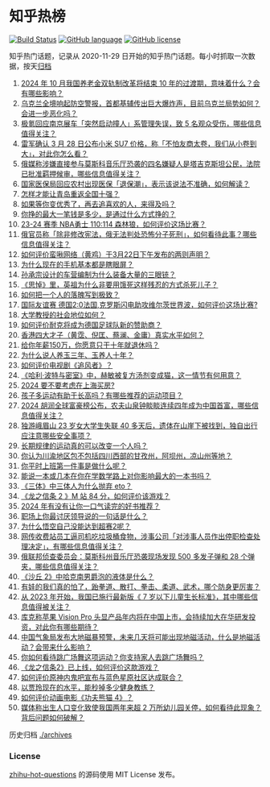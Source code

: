 # 知乎热榜
[![Build Status](https://github.com/ToWeLong/zhihu-hot-questions/workflows/CI/badge.svg)](https://github.com/ToWeLong/zhihu-hot-questions/actions)
[![GitHub language](https://img.shields.io/badge/language-golang-orange.svg)](https://golang.org/)
[![GitHub license](https://img.shields.io/github/license/ToWeLong/zhihu-hot-questions)](https://github.com/ToWeLong/zhihu-hot-questions/blob/main/LICENSE)

知乎热门话题，记录从 2020-11-29 日开始的知乎热门话题。每小时抓取一次数据，按天[归档](./archives)

<!-- BEGIN -->

1. [2024 年 10 月我国养老金双轨制改革将结束 10 年的过渡期，意味着什么？会有哪些影响？](https://www.zhihu.com/question/650009763)
1. [乌克兰全境响起防空警报，首都基辅传出巨大爆炸声，目前乌克兰局势如何？会进一步恶化吗？](https://www.zhihu.com/question/649933323)
1. [极氪回应南京展车「突然启动撞人」系管理失误，致 5 名观众受伤，哪些信息值得关注？](https://www.zhihu.com/question/650007209)
1. [雷军确认 3 月 28 日公布小米 SU7 价格，称「不怕友商太卷，我们从小卷到大」，对此你怎么看？](https://www.zhihu.com/question/649961422)
1. [俄媒称涉嫌直接参与莫斯科音乐厅恐袭的四名嫌疑人是塔吉克斯坦公民，法院已批准羁押候审，哪些信息值得关注？](https://www.zhihu.com/question/650008778)
1. [国家医保局回应农村出现医保「退保潮」，表示该说法不准确，如何解读？](https://www.zhihu.com/question/650011379)
1. [怎样才能让青岛重返全国十强？](https://www.zhihu.com/question/649595836)
1. [如果等你变优秀了，再去追喜欢的人，来得及吗？](https://www.zhihu.com/question/644666660)
1. [你挣的最大一笔钱是多少，是通过什么方式挣的？](https://www.zhihu.com/question/625908159)
1. [23-24 赛季 NBA勇士 110:114 森林狼，如何评价这场比赛？](https://www.zhihu.com/question/650007997)
1. [俄官员称「除非修改宪法，俄无法判处恐怖分子死刑」，如何看待此事？哪些信息值得关注？](https://www.zhihu.com/question/650023132)
1. [如何评价蛮啾网络（黄鸡）于3月22日下午发布的两则声明？](https://www.zhihu.com/question/649668065)
1. [为什么现在的手机基本都是瞎眼屏？](https://www.zhihu.com/question/581377048)
1. [孙承宗设计的车营编制为什么装备大量的三眼铳？](https://www.zhihu.com/question/649760641)
1. [《思悼》里，英祖为什么非要用饿死这样残忍的方式杀死儿子？](https://www.zhihu.com/question/37971288)
1. [如何把一个人的落魄写到极致？](https://www.zhihu.com/question/649761371)
1. [国际友谊赛  德国2:0法国,克罗斯闪电助攻维尔茨世界波，如何评价这场比赛?](https://www.zhihu.com/question/649894687)
1. [大学教授的社会地位如何？](https://www.zhihu.com/question/321176129)
1. [如何评价耐克将成为德国足球队新的赞助商？](https://www.zhihu.com/question/649574129)
1. [香港四大才子（黄霑、倪匡、蔡澜、金庸）真实水平如何？](https://www.zhihu.com/question/26770312)
1. [给你年薪150万，你愿意只干十年就退休吗？](https://www.zhihu.com/question/649825967)
1. [为什么说人养玉三年、玉养人十年？](https://www.zhihu.com/question/442605717)
1. [如何评价电视剧《追风者》？](https://www.zhihu.com/question/649991296)
1. [《哈利·波特与密室》中，赫敏被复方汤剂变成猫，这一情节有何用意？](https://www.zhihu.com/question/649007432)
1. [2024 要不要考虑在上海买房?](https://www.zhihu.com/question/649249115)
1. [孩子多运动有助于长高吗？有哪些推荐的运动项目？](https://www.zhihu.com/question/650007150)
1. [2024 胡润全球富豪榜公布，农夫山泉钟睒睒连续四年成为中国首富，哪些信息值得关注？](https://www.zhihu.com/question/650026708)
1. [独游峨眉山 23 岁女大学生失联 40 多天后，遗体在山崖下被找到，独自出行应注意哪些安全事项？](https://www.zhihu.com/question/650007403)
1. [长期规律的运动真的可以改变一个人吗？](https://www.zhihu.com/question/650008510)
1. [你认为川渝地区包不包括四川西部的甘孜州，阿坝州，凉山州等地？](https://www.zhihu.com/question/647121777)
1. [你平时上班第一件事是做什么呢？](https://www.zhihu.com/question/650009980)
1. [能说一本或几本在你在学数学路上对你影响最大的一本书吗？](https://www.zhihu.com/question/555672024)
1. [《三体》中三体人为什么抛弃 eto？](https://www.zhihu.com/question/642870609)
1. [《龙之信条 2 》M 站 84 分，如何评价该游戏？](https://www.zhihu.com/question/649440090)
1. [2024 年有没有让你一口气读完的好书推荐？](https://www.zhihu.com/question/649325744)
1. [职场上你最讨厌领导说的一句话是什么？](https://www.zhihu.com/question/649156445)
1. [为什么悟空自己没能达到超赛2呢？](https://www.zhihu.com/question/640844396)
1. [网传收费站员工逼司机吃垃圾桶食物，涉事公司「对涉事人员作出停职检查处理决定」，有哪些信息值得关注？](https://www.zhihu.com/question/649903938)
1. [俄联邦侦查委员会：莫斯科州音乐厅恐袭现场发现 500 多发子弹和 28 个弹夹，哪些信息值得关注？](https://www.zhihu.com/question/649985315)
1. [《沙丘 2》中哈克南男爵泡的液体是什么？](https://www.zhihu.com/question/648172988)
1. [有娃的我们真的怕了，跆拳道、散打、拳击、柔道、武术，哪个防身更厉害？](https://www.zhihu.com/question/649076835)
1. [从 2023 年开始，我国已施行最新版《 7 岁以下儿童生长标准》，其中哪些信息值得被关注？](https://www.zhihu.com/question/650008186)
1. [库克称苹果 Vision Pro 头显产品年内将在中国上市，会持续加大在华研发投资，对此你有哪些期待？](https://www.zhihu.com/question/649961679)
1. [中国气象局发布大地磁暴预警，未来几天将可能出现地磁活动，什么是地磁活动？会带来什么影响？](https://www.zhihu.com/question/649941504)
1. [你如何看待跳广场舞这项运动？你支持家人去跳广场舞吗？](https://www.zhihu.com/question/650007227)
1. [《龙之信条2》已上线，如何评价这款游戏？](https://www.zhihu.com/question/649628436)
1. [如何评价原神内鬼吧宣布与蓝色星原社区达成联合？](https://www.zhihu.com/question/649928629)
1. [以贾玲现在的水平，能秒掉多少健身教练？](https://www.zhihu.com/question/644761655)
1. [如何评价动画电影《功夫熊猫 4》？](https://www.zhihu.com/question/649615858)
1. [媒体称出生人口变化致使我国两年来超 2 万所幼儿园关停，如何看待此现象？背后问题如何破解？](https://www.zhihu.com/question/649976337)

<!-- END -->

历史归档 [./archives](./archives)


### License
[zhihu-hot-questions](https://github.com/towelong/zhihu-hot-questions) 的源码使用 MIT License 发布。